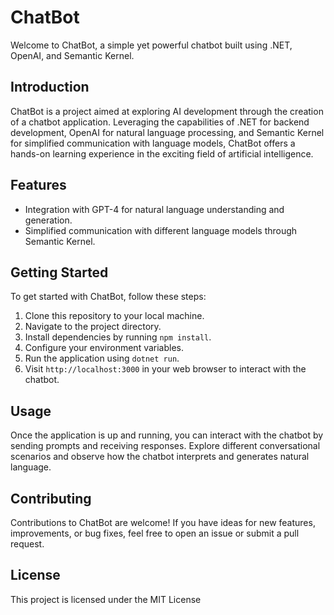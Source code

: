 # ChatBot

Welcome to ChatBot, a simple yet powerful chatbot built using .NET, OpenAI, and Semantic Kernel.

## Introduction

ChatBot is a project aimed at exploring AI development through the creation of a chatbot application. Leveraging the capabilities of .NET for backend development, OpenAI for natural language processing, and Semantic Kernel for simplified communication with language models, ChatBot offers a hands-on learning experience in the exciting field of artificial intelligence.

## Features

- Integration with GPT-4 for natural language understanding and generation.
- Simplified communication with different language models through Semantic Kernel.


## Getting Started

To get started with ChatBot, follow these steps:

1. Clone this repository to your local machine.
2. Navigate to the project directory.
3. Install dependencies by running `npm install`.
4. Configure your environment variables.
5. Run the application using `dotnet run`.
6. Visit `http://localhost:3000` in your web browser to interact with the chatbot.


## Usage

Once the application is up and running, you can interact with the chatbot by sending prompts and receiving responses. Explore different conversational scenarios and observe how the chatbot interprets and generates natural language.

## Contributing

Contributions to ChatBot are welcome! If you have ideas for new features, improvements, or bug fixes, feel free to open an issue or submit a pull request.

## License

This project is licensed under the MIT License

